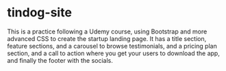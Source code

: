 # tindog-site

This is a practice following a Udemy course, using Bootstrap and more advanced CSS to create the startup landing page. It has a title section, feature sections, and a carousel to browse testimonials, and a pricing plan section, and a call to action where you get your users to download the app, and finally the footer with the socials. 